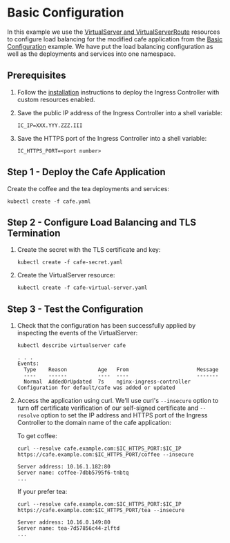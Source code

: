 # Basic Configuration

In this example we use the [VirtualServer and
VirtualServerRoute](https://docs.nginx.com/nginx-ingress-controller/configuration/virtualserver-and-virtualserverroute-resources/)
resources to configure load balancing for the modified cafe application from the [Basic
Configuration](../basic-configuration/) example. We have put the load balancing configuration as well as the deployments
and services into one namespace.


## Prerequisites

1. Follow the [installation](https://docs.nginx.com/nginx-ingress-controller/installation/installation-with-manifests/)
   instructions to deploy the Ingress Controller with custom resources enabled.
1. Save the public IP address of the Ingress Controller into a shell variable:

    ```console
    IC_IP=XXX.YYY.ZZZ.III
    ```

1. Save the HTTPS port of the Ingress Controller into a shell variable:

    ```console
    IC_HTTPS_PORT=<port number>
    ```

## Step 1 - Deploy the Cafe Application

Create the coffee and the tea deployments and services:

```console
kubectl create -f cafe.yaml
```

## Step 2 - Configure Load Balancing and TLS Termination

1. Create the secret with the TLS certificate and key:

    ```console
    kubectl create -f cafe-secret.yaml
    ```

2. Create the VirtualServer resource:

    ```console
    kubectl create -f cafe-virtual-server.yaml
    ```

## Step 3 - Test the Configuration

1. Check that the configuration has been successfully applied by inspecting the events of the VirtualServer:

    ```console
    kubectl describe virtualserver cafe
    ```

    ```text
    . . .
    Events:
      Type    Reason          Age   From                      Message
      ----    ------          ----  ----                      -------
      Normal  AddedOrUpdated  7s    nginx-ingress-controller  Configuration for default/cafe was added or updated
    ```

1. Access the application using curl. We'll use curl's `--insecure` option to turn off certificate verification of our
   self-signed certificate and `--resolve` option to set the IP address and HTTPS port of the Ingress Controller to the
   domain name of the cafe application:

    To get coffee:

    ```console
    curl --resolve cafe.example.com:$IC_HTTPS_PORT:$IC_IP https://cafe.example.com:$IC_HTTPS_PORT/coffee --insecure
    ```

    ```text
    Server address: 10.16.1.182:80
    Server name: coffee-7dbb5795f6-tnbtq
    ...
    ```

    If your prefer tea:

    ```console
    curl --resolve cafe.example.com:$IC_HTTPS_PORT:$IC_IP https://cafe.example.com:$IC_HTTPS_PORT/tea --insecure
    ```

    ```text
    Server address: 10.16.0.149:80
    Server name: tea-7d57856c44-zlftd
    ...
